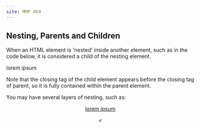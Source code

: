 ```yaml
---
site: MMP 460
---
```


## Nesting, Parents and Children

When an HTML element is 'nested' inside another element, such as in the code below, it is considered a child of the nesting element.
 
  <div><p>lorem ipsum</p></div>
  
  Note that the closing tag of the child element appears before the closing tag of parent, so it is fully contained within the parent element.
  
 You may have several layers of nesting, such as:
  
  <body>
   <header>
    <div>
     <p>
      <a href="#">lorem ipsum</a>
     </p><
    </div>
   </header>
  </body>
